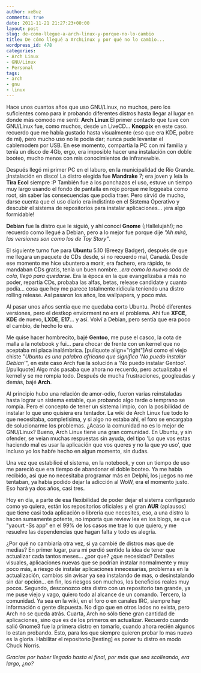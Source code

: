 ```yaml
---
author: xeBuz
comments: true
date: 2011-11-21 21:27:23+00:00
layout: post
slug: de-como-llegue-a-arch-linux-y-porque-no-lo-cambio
title: De cómo llegué a ArchLinux y por qué no lo cambio...
wordpress_id: 478
categories:
- Arch Linux
- GNU/Linux
- Personal
tags:
- arch
- gnu
- linux
---
```


Hace unos cuantos años que uso GNU/Linux, no muchos, pero los suficientes como para ir probando diferentes distros hasta llegar al lugar en donde más cómodo me sentí: **Arch Linux**
El primer contacto que tuve con GNU/Linux fue, como muchos, desde un LiveCD... **Knoppix** en este caso. recuerdo que me había gustado hasta visualmente (eso que era KDE, pobre de mi), pero mucho uso no le podía dar; nunca pude levantar el cablemodem por USB.
En ese momento, compartía la PC con mi familia y tenía un disco de 4Gb, ergo, era imposible hacer una instalación con doble booteo, mucho menos con mis conocimientos de infranewbie.

Después llegó mi primer PC en el laburo, en la municipalidad de Río Grande. ¡Instalación en disco! La distro elegida fue **Mandrake** 7; era joven y leía la **Tira Ecol** siempre :P
También fue a los ponchazos el uso, estuve un tiempo muy largo usando el fondo de pantalla en rojo porque me loggeaba como root, sin saber las consecuencias que podía traer. Pero sirvió de mucho, darse cuenta que el uso diario era indistinto en el Sistema Operativo y descubir el sistema de repositorios para instalar aplicaciones... ¡era algo formidable!

**Debian** fue la distro que le siguió, y ahí conocí **Gnome** (¡Hallelujah!); no recuerdo como llegué a Debian, pero a lo mejor fue porque dije _"Ah mirá, las versiones son como los de Toy Story"_.<!-- more -->

El siguiente turno fue para **Ubuntu** 5.10 (Breezy Badger), después de que me llegara un paquete de CDs desde, si no recuerdo mal, Canadá. Desde ese momento me hice ubuntero a morir, era fachero, era rápido, te mandaban CDs gratis, tenía un buen nombre..._era como la nueva soda de cola, llegó para quedarse_. Era la época en la que evangelizaba a más no poder, repartía CDs, probaba las alfas, betas, release candidate y cuanto podía... cosa que hoy me parece totalmente ridícula teniendo una distro rolling release. Así pasaron los años, los wallpapers, y poco más.

Al pasar unos años sentía que me quedaba corto Ubuntu. Probé diferentes versiones, pero el destkop enviorment no era el problema. Ahi fue **XFCE**, **KDE** de nuevo, **LXDE**, **E17**... y así. Volví a Debian, pero sentía que era poco el cambio, de hecho lo era.

Me quise hacer hombrecito, bajé **Gentoo**, me puse el casco, la cota de malla a la notebook y fui... para chocar de frente con un kernel que no aceptaba mi placa inalámbrica. [pullquote align="right"]Así como el viejo chiste "_Ubuntu es una palabra africana que significa 'No puedo instalar Debian'_", en este caso Arch fue la solución a 'No puedo instalar Gentoo'.[/pullquote] Algo más pasaba que ahora no recuerdo, pero actualizaba el kernel y se me rompía todo. Después de mucha frustraciones, googleadas y demás, bajé **Arch**.

Al principio hubo una relación de amor-odio, fueron varias reinstaladas hasta lograr un sistema estable, que probando algo tarde o temprano se rompía. Pero el concepto de tener un sistema limpio, con la posibilidad de instalar lo que uno quisiera era tentador.
La wiki de Arch Linux fue todo lo que necesitaba, completisima, y si algo no estaba ahi, el foro se encargaba de solucionarme los problemas. ¿Acaso la comunidad no es lo mejor de GNU/Linux? Bueno, Arch Linux tiene una gran comunidad. En Ubuntu, y sin ofender, se veian muchas respuestas sin ayuda, del tipo 'Lo que vos estas haciendo mal es usar la aplicación que vos queres y no la que yo uso', que incluso yo los habŕe hecho en algun momento, sin dudas.

Una vez que estabilicé el sistema, en la notebook, y con un tiempo de uso me pareció que era tiempo de abandonar el doble booteo. Ya me había recibido, asi que no necesitaba programar más en Delphi, los juegos no me tentaban, ya había podido dejar la adicción al WoW, era el momento justo.
Eso hará ya dos años, casi tres.

Hoy en día, a parte de esa flexibilidad de poder dejar el sistema configurado como yo quiera, están los repositorios oficiales y el gran **AUR** (aplausos) que tiene casi toda aplicación o libreria que necesites, eso, a una distro la hacen sumamente potente, no importa que review lea en los blogs, se que "yaourt -Ss app" en el 99% de los casos me trae lo que quiero, y me resuelve las dependencias que hagan falta y todo es alegría.

¿Por qué no cambiaría otra vez, si ya cambié de distros mas que de medias?
En primer lugar, para mi perdió sentido la idea de tener que actualizar cada tantos meses... ¿por que? ¿que necesidad? Detalles visuales, aplicaciones nuevas que se podrian instalar normalmente y muy poco más, a riesgo de instalar aplicaciones innecesarias, problemas en la actualización, cambios sin avisar ya sea instalando de mas, o desinstalando sin dar opción... en fin, los riesgos son muchos, los beneficios reales muy pocos.
Segundo, desconozco otra distro con un repositorio tan grande, ya me puse viejo y vago, quiero todo al alcance de un comando.
Tercero, la comunidad. Ya sea en la wiki, en el foro o en canales IRC, siempre hay información o gente dispuesta. No digo que en otros lados no exista, pero Arch no se queda atrás.
Cuarta, Arch no sólo tiene gran cantidad de aplicaciones, sino que es de los primeros en actualizar. Recuerdo cuando salió Gnome3 fue la primera distro en tomarlo, cuando ahora recién algunos lo estan probando. Esto, para los que siempre quieren probar lo mas nuevo es la gloria. Habilitar el repositorio [testing] es poner tu distro en modo Chuck Norris.

_Gracias por haber llegado hasta el final, por más que sea scolleando, era largo, ¿no?_
